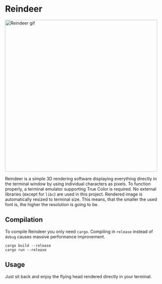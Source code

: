 # Reindeer
<img
    src="https://raw.githubusercontent.com/szymon-zygula/reindeer/master/render-video.gif"
    alt="Reindeer gif"
    width="500"
/>

Reindeer is a simple 3D rendering software displaying everything directly in the terminal window
by using individual characters as pixels.
To function properly, a terminal emulator supporting True Color is required.
No external libraries (except for `libc`) are used in this project.
Rendered image is automatically resized to terminal size.
This means, that the smaller the used font is, the higher the resolution is going to be.

## Compilation
To compile Reindeer you only need `cargo`.
Compiling in `release` instead of `debug` causes massive performance improvement.
```
cargo build --release
cargo run --release
```

## Usage
Just sit back and enjoy the flying head rendered directly in your terminal.
